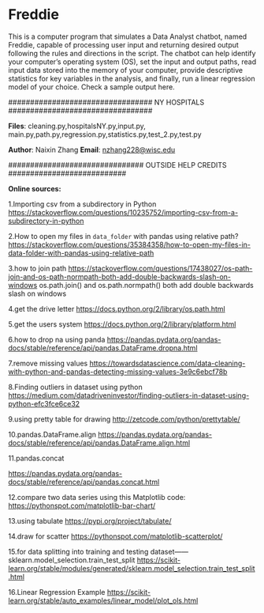 # Freddie

This is a computer program that simulates a Data Analyst chatbot,  named Freddie, capable of processing user input and returning desired output following the rules and directions in the script. The chatbot can help identify your computer’s operating system (OS), set the input and output paths, read input data stored into the memory of your computer, provide descriptive statistics for key variables in the analysis, and finally, run a linear regression model of your choice. Check a sample output here.

################################# NY HOSPITALS #################################

**Files**: cleaning.py,hospitalsNY.py,input.py, main.py,path.py,regression.py,statistics.py,test_2.py,test.py

**Author**: Naixin Zhang
**Email**: nzhang228@wisc.edu

############################### OUTSIDE HELP CREDITS ###########################

**Online sources:** 

1.Importing csv from a subdirectory in Python
https://stackoverflow.com/questions/10235752/importing-csv-from-a-subdirectory-in-python

2.How to open my files in `data_folder` with pandas using relative path?
https://stackoverflow.com/questions/35384358/how-to-open-my-files-in-data-folder-with-pandas-using-relative-path

3.how to join path
https://stackoverflow.com/questions/17438027/os-path-join-and-os-path-normpath-both-add-double-backwards-slash-on-windows
os.path.join() and os.path.normpath() both add double backwards slash on windows 

4.get the drive letter 
https://docs.python.org/2/library/os.path.html

5.get the users system
https://docs.python.org/2/library/platform.html

6.how to drop na using panda 
https://pandas.pydata.org/pandas-docs/stable/reference/api/pandas.DataFrame.dropna.html

7.remove missing values
https://towardsdatascience.com/data-cleaning-with-python-and-pandas-detecting-missing-values-3e9c6ebcf78b

8.Finding outliers in dataset using python
https://medium.com/datadriveninvestor/finding-outliers-in-dataset-using-python-efc3fce6ce32

9.using pretty table for drawing
http://zetcode.com/python/prettytable/

10.pandas.DataFrame.align
https://pandas.pydata.org/pandas-docs/stable/reference/api/pandas.DataFrame.align.html

11.pandas.concat

https://pandas.pydata.org/pandas-docs/stable/reference/api/pandas.concat.html

12.compare two data series using this Matplotlib code:
https://pythonspot.com/matplotlib-bar-chart/

13.using tabulate
https://pypi.org/project/tabulate/

14.draw for scatter
https://pythonspot.com/matplotlib-scatterplot/

15.for data splitting into training and testing dataset——sklearn.model_selection.train_test_split
https://scikit-learn.org/stable/modules/generated/sklearn.model_selection.train_test_split.html

16.Linear Regression Example
https://scikit-learn.org/stable/auto_examples/linear_model/plot_ols.html
